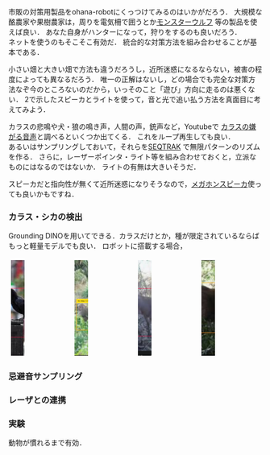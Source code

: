 市販の対策用製品をohana-robotにくっつけてみるのはいかがだろう．
大規模な酪農家や果樹農家は，周りを電気柵で囲うとか[モンスターウルフ](https://www.wolfkamuy.com/) 等の製品を使えば良い．
あなた自身がハンターになって，狩りをするのも良いだろう．  
ネットを使うのもそこそこ有効だ．
統合的な対策方法を組み合わせることが基本である．

小さい畑と大きい畑で方法も違うだろうし，近所迷惑になるならない，被害の程度によっても異なるだろう．
唯一の正解はないし，どの場合でも完全な対策方法なぞ今のところないのだから，いっそのこと「遊び」方向に走るのは悪くない．
2で示したスピーカとライトを使って，音と光で追い払う方法を真面目に考えてみよう．  

カラスの悲鳴や犬・狼の鳴き声，人間の声，銃声など，Youtubeで [カラスの嫌がる音声](https://www.youtube.com/watch?v=V8zPwXS5NMw)と調べるといくつか出てくる．
これをループ再生しても良い．  
あるいはサンプリングしておいて，それらを[SEQTRAK](https://jp.yamaha.com/products/music_production/music-production-studios/seqtrak/index.html) 
で無限パターンのリズムを作る．
さらに，レーザーポインタ・ライト等を組み合わせておくと，立派なものにはなるのではないか．
ライトの有無は大きいそうだ．

スピーカだと指向性が無くて近所迷惑になりそうなので，[メガホンスピーカ](https://www.amazon.co.jp/%E3%83%9D%E3%83%BC%E3%82%BF%E3%83%96%E3%83%AB%E3%83%A1%E3%82%AC%E3%83%9B%E3%83%B3%E3%82%B9%E3%83%94%E3%83%BC%E3%82%AB%E3%83%BC-PA-%E6%8B%A1%E5%A3%B0%E5%99%A8%E3%80%81%E5%A4%A7%E9%9F%B3%E9%87%8F%E5%85%85%E9%9B%BB%E5%BC%8F%E3%82%B5%E3%83%9D%E3%83%BC%E3%83%88-300-%E7%A7%92%E9%8C%B2%E9%9F%B3%E3%83%A1%E3%82%AC%E3%83%9B%E3%83%B3%E3%80%81%E3%82%A2%E3%82%A6%E3%83%88%E3%83%89%E3%82%A2%E3%82%B9%E3%83%9D%E3%83%BC%E3%83%84%E3%80%81%E3%83%81%E3%82%A2%E3%83%AA%E3%83%BC%E3%83%87%E3%82%A3%E3%83%B3%E3%82%B0%E3%83%95%E3%82%A1%E3%83%B3%E3%82%B3%E3%83%BC%E3%83%81%E7%94%A8/dp/B0CHQWZ8S7)使っても良いかもですね．


### カラス・シカの検出

Grounding DINOを用いてできる．カラスだけとか，種が限定されているならばもっと軽量モデルでも良い．
ロボットに搭載する場合，

<div style="display: flex; justify-content: space-between; align-items: stretch; height: 200px;">
  <div style="flex: 1; padding: 5px; display: flex;">
    <img src="img/crow.png" alt="画像1" style="width: 23%; height: auto; object-fit: cover;">
  </div>
  <div style="flex: 1; padding: 5px; display: flex;">
    <img src="img/monkey.png" alt="画像2" style="width: 23%; height: auto; object-fit: cover;">
  </div>
  <div style="flex: 1; padding: 5px; display: flex;">
    <img src="img/deer.png" alt="画像3" style="width: 23%; height: auto; object-fit: cover;">
  </div>
  <div style="flex: 1; padding: 5px; display: flex;">
    <img src="img/boar.png" alt="画像4" style="width: 23%; height: auto; object-fit: cover;">
  </div>

</div>



### 忌避音サンプリング


### レーザとの連携


### 実験

動物が慣れるまで有効．
